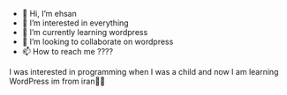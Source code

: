 - 👋 Hi, I’m ehsan
- 👀 I’m interested in everything
- 🌱 I’m currently learning wordpress
- 💞️ I’m looking to collaborate on wordpress
- 📫 How to reach me ????


I was interested in programming when I was a child and now I am learning WordPress
im from iran💙💙
